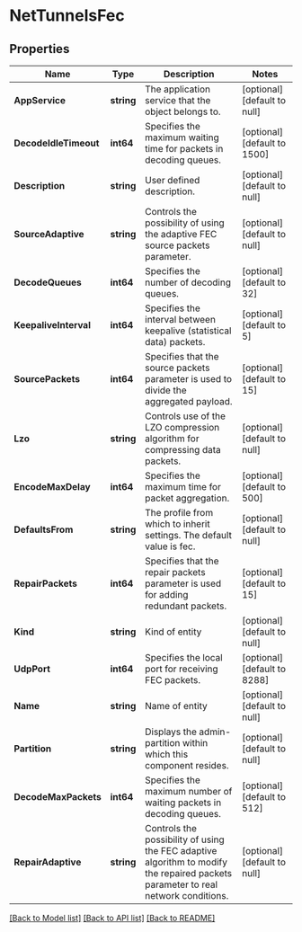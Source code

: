 # NetTunnelsFec

## Properties
Name | Type | Description | Notes
------------ | ------------- | ------------- | -------------
**AppService** | **string** | The application service that the object belongs to. | [optional] [default to null]
**DecodeIdleTimeout** | **int64** | Specifies the maximum waiting time for packets in decoding queues. | [optional] [default to 1500]
**Description** | **string** | User defined description. | [optional] [default to null]
**SourceAdaptive** | **string** | Controls the possibility of using the adaptive FEC source packets parameter. | [optional] [default to null]
**DecodeQueues** | **int64** | Specifies the number of decoding queues. | [optional] [default to 32]
**KeepaliveInterval** | **int64** | Specifies the interval between keepalive (statistical data) packets. | [optional] [default to 5]
**SourcePackets** | **int64** | Specifies that the source packets parameter is used to divide the aggregated payload. | [optional] [default to 15]
**Lzo** | **string** | Controls use of the LZO compression algorithm for compressing data packets. | [optional] [default to null]
**EncodeMaxDelay** | **int64** | Specifies the maximum time for packet aggregation. | [optional] [default to 500]
**DefaultsFrom** | **string** | The profile from which to inherit settings. The default value is fec. | [optional] [default to null]
**RepairPackets** | **int64** | Specifies that the repair packets parameter is used for adding redundant packets. | [optional] [default to 15]
**Kind** | **string** | Kind of entity | [optional] [default to null]
**UdpPort** | **int64** | Specifies the local port for receiving FEC packets. | [optional] [default to 8288]
**Name** | **string** | Name of entity | [optional] [default to null]
**Partition** | **string** | Displays the admin-partition within which this component resides. | [optional] [default to null]
**DecodeMaxPackets** | **int64** | Specifies the maximum number of waiting packets in decoding queues. | [optional] [default to 512]
**RepairAdaptive** | **string** | Controls the possibility of using the FEC adaptive algorithm to modify the repaired packets parameter to real network conditions. | [optional] [default to null]

[[Back to Model list]](../README.md#documentation-for-models) [[Back to API list]](../README.md#documentation-for-api-endpoints) [[Back to README]](../README.md)


